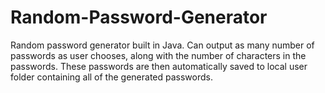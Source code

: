 # Random-Password-Generator
Random password generator built in Java. 
Can output as many number of passwords as user chooses, along with the number of characters in the passwords.
These passwords are then automatically saved to local user folder containing all of the generated passwords.
